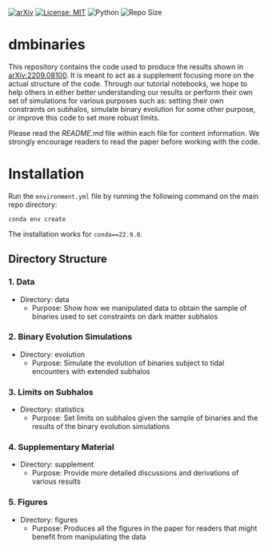 [![arXiv](https://img.shields.io/badge/arXiv-2209.08100-b31b1b.svg)](https://arxiv.org/abs/2209.08100) [![License: MIT](https://img.shields.io/badge/License-MIT-brightgreen.svg)](https://opensource.org/license/mit) ![Python](https://img.shields.io/badge/python-3.9.18-blue.svg) ![Repo Size](https://img.shields.io/github/repo-size/edwarddramirez/dmbinaries) 

# dmbinaries
This repository contains the code used to produce the results shown in [arXiv:2209.08100](https://arxiv.org/abs/2209.08100). It is meant to act as a supplement focusing more on the actual structure of the code. Through our tutorial notebooks, we hope to help others in either better understanding our results or perform their own set of simulations for various purposes such as: setting their own constraints on subhalos, simulate binary evolution for some other purpose, or improve this code to set more robust limits. 

Please read the *README.md* file within each file for content information. We strongly encourage readers to read the paper before working with the code.

# Installation
Run the `environment.yml` file by running the following command on the main repo directory:
```
conda env create
```
The installation works for `conda==22.9.0`. 

## Directory Structure
### 1. Data
- Directory: data
  - Purpose: Show how we manipulated data to obtain the sample of binaries used to set constraints on dark matter subhalos
### 2. Binary Evolution Simulations
- Directory: evolution
  - Purpose: Simulate the evolution of binaries subject to tidal encounters with extended subhalos
### 3. Limits on Subhalos
- Directory: statistics
  - Purpose: Set limits on subhalos given the sample of binaries and the results of the binary evolution simulations
### 4. Supplementary Material
- Directory: supplement
    - Purpose: Provide more detailed discussions and derivations of various results
### 5. Figures
- Directory: figures
    - Purpose: Produces all the figures in the paper for readers that might benefit from manipulating the data
